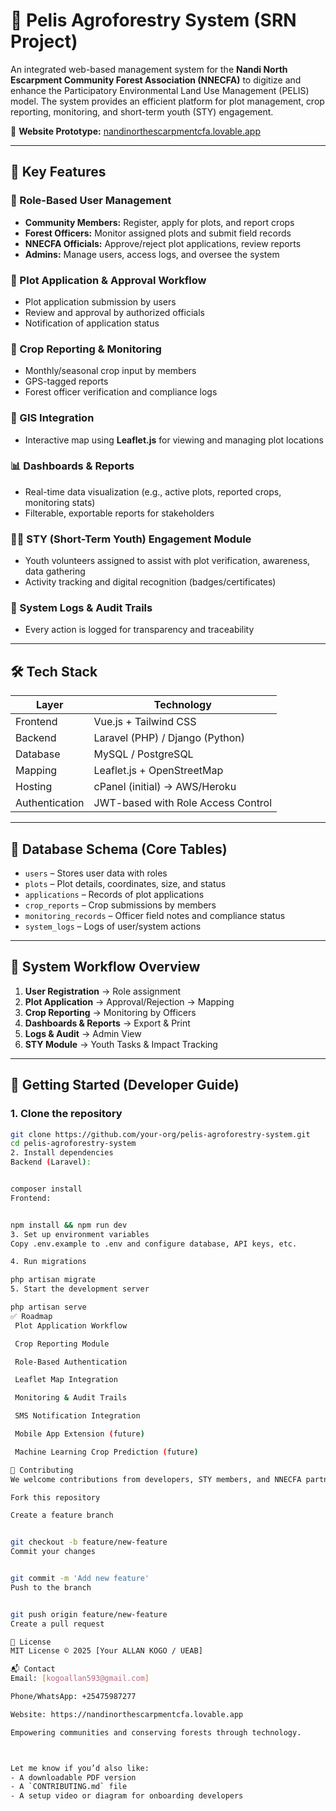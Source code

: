# 🌿 Pelis Agroforestry System (SRN Project)

An integrated web-based management system for the **Nandi North Escarpment Community Forest Association (NNECFA)** to digitize and enhance the Participatory Environmental Land Use Management (PELIS) model. The system provides an efficient platform for plot management, crop reporting, monitoring, and short-term youth (STY) engagement.

🔗 **Website Prototype:** [nandinorthescarpmentcfa.lovable.app](https://nandinorthescarpmentcfa.lovable.app)

---

## 📌 Key Features

### 🔐 Role-Based User Management
- **Community Members:** Register, apply for plots, and report crops  
- **Forest Officers:** Monitor assigned plots and submit field records  
- **NNECFA Officials:** Approve/reject plot applications, review reports  
- **Admins:** Manage users, access logs, and oversee the system

### 🧾 Plot Application & Approval Workflow
- Plot application submission by users  
- Review and approval by authorized officials  
- Notification of application status

### 🌱 Crop Reporting & Monitoring
- Monthly/seasonal crop input by members  
- GPS-tagged reports  
- Forest officer verification and compliance logs

### 📍 GIS Integration
- Interactive map using **Leaflet.js** for viewing and managing plot locations

### 📊 Dashboards & Reports
- Real-time data visualization (e.g., active plots, reported crops, monitoring stats)  
- Filterable, exportable reports for stakeholders

### 👷‍♂️ STY (Short-Term Youth) Engagement Module
- Youth volunteers assigned to assist with plot verification, awareness, data gathering  
- Activity tracking and digital recognition (badges/certificates)

### 📁 System Logs & Audit Trails
- Every action is logged for transparency and traceability

---

## 🛠️ Tech Stack

| Layer         | Technology                        |
|---------------|-----------------------------------|
| Frontend      | Vue.js + Tailwind CSS             |
| Backend       | Laravel (PHP) / Django (Python)   |
| Database      | MySQL / PostgreSQL                |
| Mapping       | Leaflet.js + OpenStreetMap        |
| Hosting       | cPanel (initial) → AWS/Heroku     |
| Authentication| JWT-based with Role Access Control|

---

## 🧱 Database Schema (Core Tables)

- `users` – Stores user data with roles  
- `plots` – Plot details, coordinates, size, and status  
- `applications` – Records of plot applications  
- `crop_reports` – Crop submissions by members  
- `monitoring_records` – Officer field notes and compliance status  
- `system_logs` – Logs of user/system actions

---

## 🔄 System Workflow Overview

1. **User Registration** → Role assignment  
2. **Plot Application** → Approval/Rejection → Mapping  
3. **Crop Reporting** → Monitoring by Officers  
4. **Dashboards & Reports** → Export & Print  
5. **Logs & Audit** → Admin View  
6. **STY Module** → Youth Tasks & Impact Tracking  

---

## 🚀 Getting Started (Developer Guide)

### 1. Clone the repository
```bash
git clone https://github.com/your-org/pelis-agroforestry-system.git
cd pelis-agroforestry-system
2. Install dependencies
Backend (Laravel):


composer install
Frontend:


npm install && npm run dev
3. Set up environment variables
Copy .env.example to .env and configure database, API keys, etc.

4. Run migrations

php artisan migrate
5. Start the development server

php artisan serve
✅ Roadmap
 Plot Application Workflow

 Crop Reporting Module

 Role-Based Authentication

 Leaflet Map Integration

 Monitoring & Audit Trails

 SMS Notification Integration

 Mobile App Extension (future)

 Machine Learning Crop Prediction (future)

🤝 Contributing
We welcome contributions from developers, STY members, and NNECFA partners.

Fork this repository

Create a feature branch


git checkout -b feature/new-feature
Commit your changes


git commit -m 'Add new feature'
Push to the branch


git push origin feature/new-feature
Create a pull request

📄 License
MIT License © 2025 [Your ALLAN KOGO / UEAB]

📬 Contact
Email: [kogoallan593@gmail.com]

Phone/WhatsApp: +25475987277

Website: https://nandinorthescarpmentcfa.lovable.app

Empowering communities and conserving forests through technology.



Let me know if you’d also like:
- A downloadable PDF version
- A `CONTRIBUTING.md` file
- A setup video or diagram for onboarding developers